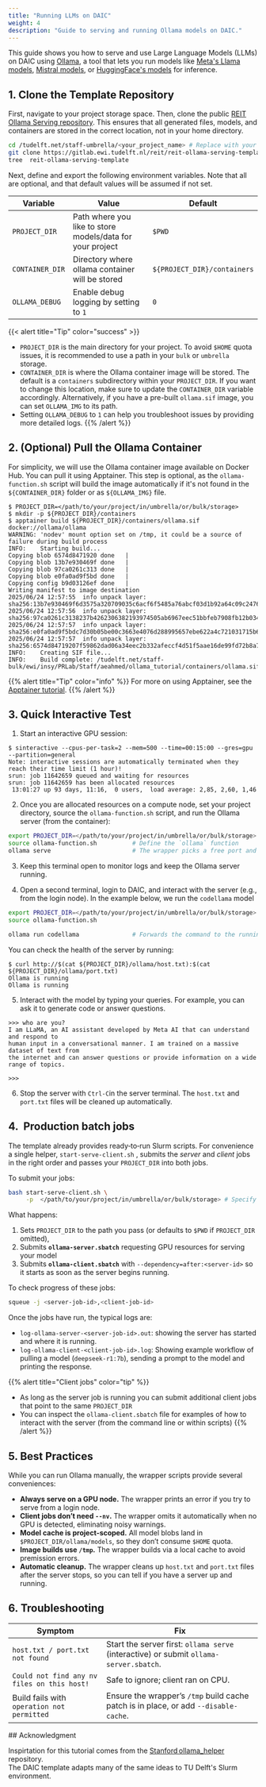 ```yaml
---
title: "Running LLMs on DAIC"
weight: 4
description: "Guide to serving and running Ollama models on DAIC."
---
```


This guide shows you how to serve and use Large Language Models (LLMs) on DAIC using [Ollama](https://ollama.com/), a tool that lets 
you run models like [Meta's Llama models](https://ai.meta.com/llama/), [Mistral models](https://mistral.ai/models), or 
[HuggingFace's models](https://huggingface.co/models) for inference.

## 1. Clone the Template Repository

First, navigate to your project storage space. Then, clone the public 
[REIT Ollama Serving repository](https://gitlab.ewi.tudelft.nl/reit/reit-ollama-serving-template). This ensures that all generated
 files, models, and containers are stored in the correct location, not in your home directory.

```bash
cd /tudelft.net/staff-umbrella/<your_project_name> # Replace with your actual project path
git clone https://gitlab.ewi.tudelft.nl/reit/reit-ollama-serving-template.git
tree  reit-ollama-serving-template
```

Next, define and export the following environment variables. Note that all are optional, and that default values will be assumed if not set.

| Variable | Value | Default |
|----------|-------|---------|
| `PROJECT_DIR` | Path where you like to store models/data for your project | `$PWD` |
| `CONTAINER_DIR` | Directory where ollama container will be stored | `${PROJECT_DIR}/containers` |
| `OLLAMA_DEBUG` | Enable debug logging by setting to `1` | `0` |

{{< alert title="Tip" color="success" >}}
- `PROJECT_DIR` is the main directory for your project. To avoid `$HOME` quota issues, it is recommended to use a path in your `bulk` or `umbrella` storage.
- `CONTAINER_DIR` is where the Ollama container image will be stored. The default is a `containers` subdirectory within your `PROJECT_DIR`. If you want to change this location, make sure to update the `CONTAINER_DIR` variable accordingly. Alternatively, if you have a pre-built `ollama.sif` image, you can set `OLLAMA_IMG` to its path.
- Setting `OLLAMA_DEBUG` to `1` can help you troubleshoot issues by providing more detailed logs.
{{% /alert %}}


## 2. (Optional) Pull the Ollama Container

For simplicity, we will use the Ollama container image available on Docker Hub. You can pull it using Apptainer. 
This step is optional, as the `ollama-function.sh` script will build the image automatically if it's not found 
in the `${CONTAINER_DIR}` folder or as `${OLLAMA_IMG}` file.

```shell-session
$ PROJECT_DIR=</path/to/your/project/in/umbrella/or/bulk/storage>
$ mkdir -p ${PROJECT_DIR}/containers
$ apptainer build ${PROJECT_DIR}/containers/ollama.sif docker://ollama/ollama
WARNING: 'nodev' mount option set on /tmp, it could be a source of failure during build process
INFO:    Starting build...
Copying blob 6574d8471920 done   | 
Copying blob 13b7e930469f done   | 
Copying blob 97ca0261c313 done   | 
Copying blob e0fa0ad9f5bd done   | 
Copying config b9d03126ef done   | 
Writing manifest to image destination
2025/06/24 12:57:55  info unpack layer: sha256:13b7e930469f6d3575a320709035c6acf6f5485a76abcf03d1b92a64c09c2476
2025/06/24 12:57:56  info unpack layer: sha256:97ca0261c3138237b4262306382193974505ab6967eec51bbfeb7908fb12b034
2025/06/24 12:57:57  info unpack layer: sha256:e0fa0ad9f5bdc7d30b05be00c3663e4076d288995657ebe622a4c721031715b6
2025/06/24 12:57:57  info unpack layer: sha256:6574d84719207f59862dad06a34eec2b332afeccf4d51f5aae16de99fd72b8a7
INFO:    Creating SIF file...
INFO:    Build complete: /tudelft.net/staff-bulk/ewi/insy/PRLab/Staff/aeahmed/ollama_tutorial/containers/ollama.sif
```

{{% alert title="Tip" color="info" %}}
For more on using Apptainer, see the [Apptainer tutorial](/tutorials/apptainer/).
{{% /alert %}}

## 3. Quick Interactive Test

1. Start an interactive GPU session:

```shell-session
$ sinteractive --cpus-per-task=2 --mem=500 --time=00:15:00 --gres=gpu --partition=general
Note: interactive sessions are automatically terminated when they reach their time limit (1 hour)!
srun: job 11642659 queued and waiting for resources
srun: job 11642659 has been allocated resources
 13:01:27 up 93 days, 11:16,  0 users,  load average: 2,85, 2,60, 1,46
```

2. Once you are allocated resources on a compute node, set your project directory, source the `ollama-function.sh` script, and run the
 Ollama server (from the container):

```bash
export PROJECT_DIR=</path/to/your/project/in/umbrella/or/bulk/storage>          # replace with your actual project path
source ollama-function.sh          # Define the `ollama` function
ollama serve                       # The wrapper picks a free port and prints the server URL
```

3. Keep this terminal open to monitor logs and keep the Ollama server running.

4. Open a second terminal, login to DAIC, and interact with the server (e.g., from the login node). In the example below, we run the 
`codellama` model

```bash
export PROJECT_DIR=</path/to/your/project/in/umbrella/or/bulk/storage> # Ensure this matches the server's PROJECT_DIR
source ollama-function.sh

ollama run codellama               # Forwards the command to the running server
```

You can check the health of the server by running:

```shell-session
$ curl http://$(cat ${PROJECT_DIR}/ollama/host.txt):$(cat ${PROJECT_DIR}/ollama/port.txt)
Ollama is running
Ollama is running
```

5. Interact with the model by typing your queries. For example, you can ask it to generate code or answer questions.

```shell-session
>>> who are you?
I am LLaMA, an AI assistant developed by Meta AI that can understand and respond to 
human input in a conversational manner. I am trained on a massive dataset of text from 
the internet and can answer questions or provide information on a wide range of topics.

>>>
```

6. Stop the server with `Ctrl‑C`in the server terminal. The `host.txt` and `port.txt` files will be cleaned up automatically.



## 4.  Production batch jobs


The template already provides ready‐to‐run Slurm scripts. For convenience a single helper, `start-serve-client.sh` , 
submits the _server_ and _client_ jobs in the right order and passes your `PROJECT_DIR` into both jobs.

To submit your jobs:

```bash
bash start-serve-client.sh \
     -p  </path/to/your/project/in/umbrella/or/bulk/storage> # Specify your project path. Defaults to `$PWD` if omitted.

```

What happens:

1. Sets `PROJECT_DIR` to the path you pass (or defaults to `$PWD` if `PROJECT_DIR` omitted),
2. Submits **`ollama-server.sbatch`** requesting GPU resources for serving your model
3. Submits **`ollama-client.sbatch`** with `--dependency=after:<server‑id>` so it starts as soon as the server begins running.

To check progress of these jobs:

```bash
squeue -j <server‑job-id>,<client‑job-id>
```

Once the jobs have run, the typical logs are:
- `log-ollama-server-<server-job-id>.out`: showing the server has started and where it is running. 
- `log-ollama-client-<client-job-id>.log`: Showing example workflow of pulling a model (`deepseek-r1:7b`), 
sending a prompt to the model and printing the response.

{{% alert title="Client jobs" color="tip" %}}
- As long as the server job is running you can submit additional client jobs that point to the same `PROJECT_DIR`
- You can inspect the `ollama-client.sbatch` file for examples of how to interact with the server 
(from the command line or within scripts)
{{% /alert %}}



## 5. Best Practices

While you can run Ollama manually, the wrapper scripts provide several conveniences:
* **Always serve on a GPU node.** The wrapper prints an error if you try to
  serve from a login node.
* **Client jobs don’t need `--nv`.** The wrapper omits it automatically when
  no GPU is detected, eliminating noisy warnings.
* **Model cache is project‑scoped.**  All model blobs land in
  `$PROJECT_DIR/ollama/models`, so they don’t consume `$HOME` quota.
* **Image builds use `/tmp`.**  The wrapper builds via a local cache to avoid
  premission errors.
* **Automatic cleanup.** The wrapper cleans up `host.txt` and `port.txt` files after 
  the server stops, so you can tell if you have a server up and running.



## 6. Troubleshooting

| Symptom                                     | Fix                                                                                    |
| ------------------------------------------- | -------------------------------------------------------------------------------------- |
| `host.txt / port.txt not found`             | Start the server first: `ollama serve` (interactive) or submit `ollama-server.sbatch`. |
| `Could not find any nv files on this host!` | Safe to ignore; client ran on CPU.                                                     |
| Build fails with `operation not permitted`  | Ensure the wrapper’s `/tmp` build cache patch is in place, or add `--disable-cache`.   |



## Acknowledgment


Inspirtation for this tutorial comes from the [Stanford ollama_helper](https://github.com/gsbdarc/ollama_helper) repository.  
The DAIC template adapts many of the same ideas to TU Delft's Slurm environment.

